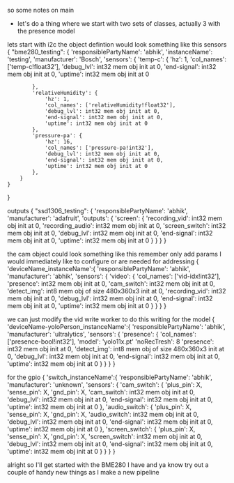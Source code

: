 so some notes on main
- let's do a thing where we start with two sets of classes, actually 3 with the presence model

lets start with i2c
the object defintion would look something like this
sensors
{
    "bme280_testing": {
        'responsiblePartyName': 'abhik',
        'instanceName': 'testing',
        'manufacturer': 'Bosch',
        'sensors': {
            'temp-c': {
                'hz': 1,
                'col_names': ['temp-c!float32'],
                'debug_lvl': int32 mem obj init at 0,
                'end-signal': int32 mem obj init at 0,
                'uptime': int32 mem obj init at 0

            },
            'relativeHumidity': {
                'hz': 1,
                'col_names': ['relativeHumidity!float32'],
                'debug_lvl': int32 mem obj init at 0,
                'end-signal': int32 mem obj init at 0,
                'uptime': int32 mem obj init at 0
            },
            'pressure-pa': {
                'hz': 16,
                'col_names': ['pressure-pa!int32'],
                'debug_lvl': int32 mem obj init at 0,
                'end-signal': int32 mem obj init at 0,
                'uptime': int32 mem obj init at 0
            },
        }
    }
}

outputs
{
    "ssd1306_testing": {
        'responsiblePartyName': 'abhik',
        'manufacturer': 'adafruit',
        'outputs': {
            'screen': {
                'recording_vid': int32 mem obj init at 0,
                'recording_audio': int32 mem obj init at 0,
                'screen_switch': int32 mem obj init at 0,
                'debug_lvl': int32 mem obj init at 0,
                'end-signal': int32 mem obj init at 0,
                'uptime': int32 mem obj init at 0
            }
        }
    }
}



the cam object could look something like this
remember only add params I would immediately like to configure or are needed for addressing
{
    'deviceName_instanceName':{
        'responsiblePartyName': 'abhik',
        'manufacturer': 'abhik',
        'sensors': {
            'video': {
                'col_names': ['vid-idx!int32'],
                'presence': int32 mem obj init at 0,
                'cam_switch': int32 mem obj init at 0,
                'detect_img': int8 mem obj of size 480x360x3 init at 0,
                'recording_vid': int32 mem obj init at 0,
                'debug_lvl': int32 mem obj init at 0,
                'end-signal': int32 mem obj init at 0,
                'uptime': int32 mem obj init at 0
            }
        }
    }
}

we can just modify the vid write worker to do this writing
for the model
{
    'deviceName-yoloPerson_instanceName':{
        'responsiblePartyName': 'abhik',
        'manufacturer': 'ultralytics',
        'sensors': {
            'presence': {
                'col_names': ['presence-bool!int32'],
                'model': 'yolo11x.pt'
                'noRecTresh': 8
                'presence': int32 mem obj init at 0,
                'detect_img': int8 mem obj of size 480x360x3 init at 0,
                'debug_lvl': int32 mem obj init at 0,
                'end-signal': int32 mem obj init at 0,
                'uptime': int32 mem obj init at 0
            }
        }
    }
}

for the gpio
{
    'switch_instanceName':{
        'responsiblePartyName': 'abhik',
        'manufacturer': 'unknown',
        'sensors': {
            'cam_switch': {
                'plus_pin': X,
                'sense_pin': X,
                'gnd_pin': X,
                'cam_switch': int32 mem obj init at 0,
                'debug_lvl': int32 mem obj init at 0,
                'end-signal': int32 mem obj init at 0,
                'uptime': int32 mem obj init at 0
            },
            'audio_switch': {
                'plus_pin': X,
                'sense_pin': X,
                'gnd_pin': X,
                'audio_switch': int32 mem obj init at 0,
                'debug_lvl': int32 mem obj init at 0,
                'end-signal': int32 mem obj init at 0,
                'uptime': int32 mem obj init at 0
            },
            'screen_switch': {
                'plus_pin': X,
                'sense_pin': X,
                'gnd_pin': X,
                'screen_switch': int32 mem obj init at 0,
                'debug_lvl': int32 mem obj init at 0,
                'end-signal': int32 mem obj init at 0,
                'uptime': int32 mem obj init at 0
            }
        }
    }
}


alright so I'll get started with the BME280 I have and ya know try out a couple of handy new things as
I make a new pipeline